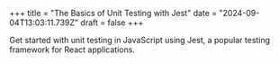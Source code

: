 +++
title = "The Basics of Unit Testing with Jest"
date = "2024-09-04T13:03:11.739Z"
draft = false
+++

Get started with unit testing in JavaScript using Jest, a popular testing framework for React applications.
        
